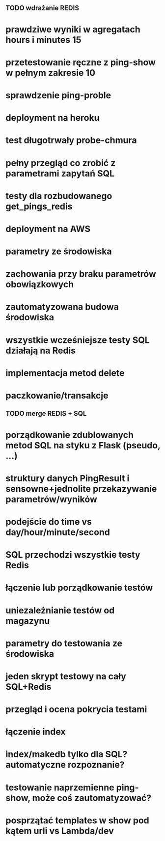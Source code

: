 ## TODO wdrażanie REDIS
# prawdziwe wyniki w agregatach hours i minutes 15
# przetestowanie ręczne z ping-show w pełnym zakresie 10
# sprawdzenie ping-proble
# deployment na heroku
# test długotrwały probe-chmura
# pełny przegląd co zrobić z parametrami zapytań SQL
# testy dla rozbudowanego get_pings_redis
# deployment na AWS
# parametry ze środowiska
# zachowania przy braku parametrów obowiązkowych
# zautomatyzowana budowa środowiska
# wszystkie wcześniejsze testy SQL działają na Redis
# implementacja metod delete
# paczkowanie/transakcje

## TODO merge REDIS + SQL
# porządkowanie zdublowanych metod SQL na styku z Flask (pseudo, ...)
# struktury danych PingResult i sensowne+jednolite przekazywanie parametrów/wyników
# podejście do time vs day/hour/minute/second
# SQL przechodzi wszystkie testy Redis
# łączenie lub porządkowanie testów
# uniezależnianie testów od magazynu
# parametry do testowania ze środowiska
# jeden skrypt testowy na cały SQL+Redis
# przegląd i ocena pokrycia testami
# łączenie index
# index/makedb tylko dla SQL? automatyczne rozpoznanie?
# testowanie naprzemienne ping-show, może coś zautomatyzować?
# posprzątać templates w show pod kątem urli vs Lambda/dev

